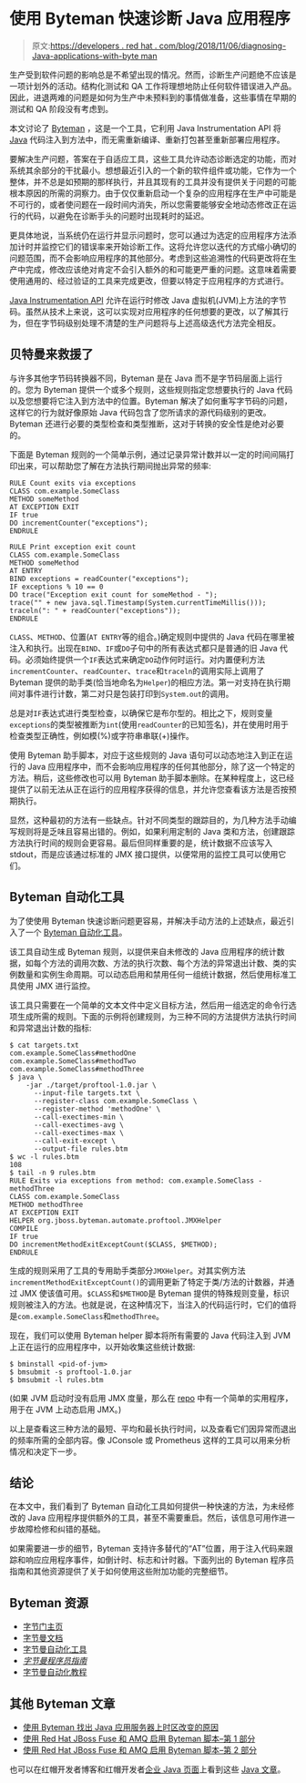 # 使用 Byteman 快速诊断 Java 应用程序

> 原文:[https://developers . red hat . com/blog/2018/11/06/diagnosing-Java-applications-with-byte man](https://developers.redhat.com/blog/2018/11/06/diagnosing-java-applications-with-byteman)

生产受到软件问题的影响总是不希望出现的情况。然而，诊断生产问题绝不应该是一项计划外的活动。结构化测试和 QA 工作将理想地防止任何软件错误进入产品。因此，进退两难的问题是如何为生产中未预料到的事情做准备，这些事情在早期的测试和 QA 阶段没有考虑到。

本文讨论了 [Byteman](http://byteman.jboss.org/) ，这是一个工具，它利用 Java Instrumentation API 将 [Java](https://developers.redhat.com/topics/enterprise-java/) 代码注入到方法中，而无需重新编译、重新打包甚至重新部署应用程序。

要解决生产问题，答案在于自适应工具，这些工具允许动态诊断选定的功能，而对系统其余部分的干扰最小。想想最近引入的一个新的软件组件或功能，它作为一个整体，并不总是如预期的那样执行，并且其现有的工具并没有提供关于问题的可能根本原因的所需的洞察力。由于仅仅重新启动一个复杂的应用程序在生产中可能是不可行的，或者使问题在一段时间内消失，所以您需要能够安全地动态修改正在运行的代码，以避免在诊断手头的问题时出现耗时的延迟。

更具体地说，当系统仍在运行并显示问题时，您可以通过为选定的应用程序方法添加计时并监控它们的错误率来开始诊断工作。这将允许您以迭代的方式缩小确切的问题范围，而不会影响应用程序的其他部分。考虑到这些追溯性的代码更改将在生产中完成，修改应该绝对肯定不会引入额外的和可能更严重的问题。这意味着需要使用通用的、经过验证的工具来完成更改，但要以特定于应用程序的方式进行。

[Java Instrumentation API](https://docs.oracle.com/en/java/javase/11/docs/api/java.instrument/java/lang/instrument/package-summary.html) 允许在运行时修改 Java 虚拟机(JVM)上方法的字节码。虽然从技术上来说，这可以实现对应用程序的任何想要的更改，以了解其行为，但在字节码级别处理不清楚的生产问题将与上述高级迭代方法完全相反。

## 贝特曼来救援了

与许多其他字节码转换器不同，Byteman 是在 Java 而不是字节码层面上运行的。您为 Byteman 提供一个或多个规则，这些规则指定您想要执行的 Java 代码以及您想要将它注入到方法中的位置。Byteman 解决了如何重写字节码的问题，这样它的行为就好像原始 Java 代码包含了您所请求的源代码级别的更改。Byteman 还进行必要的类型检查和类型推断，这对于转换的安全性是绝对必要的。

下面是 Byteman 规则的一个简单示例，通过记录异常计数并以一定的时间间隔打印出来，可以帮助您了解在方法执行期间抛出异常的频率:

```
RULE Count exits via exceptions
CLASS com.example.SomeClass
METHOD someMethod
AT EXCEPTION EXIT
IF true
DO incrementCounter("exceptions");
ENDRULE

RULE Print exception exit count
CLASS com.example.SomeClass
METHOD someMethod
AT ENTRY
BIND exceptions = readCounter("exceptions");
IF exceptions % 10 == 0
DO trace("Exception exit count for someMethod - ");
trace("" + new java.sql.Timestamp(System.currentTimeMillis()));
traceln(": " + readCounter("exceptions"));
ENDRULE
```

`CLASS`、`METHOD`、位置(`AT ENTRY`等的组合。)确定规则中提供的 Java 代码在哪里被注入和执行。出现在`BIND`、`IF`或`DO`子句中的所有表达式都只是普通的旧 Java 代码。必须始终提供一个`IF`表达式来确定`DO`动作何时运行。对内置便利方法`incrementCounter`、`readCounter`、`trace`和`traceln`的调用实际上调用了 Byteman 提供的助手类(恰当地命名为`Helper`)的相应方法。第一对支持在执行期间对事件进行计数，第二对只是包装打印到`System.out`的调用。

总是对`IF`表达式进行类型检查，以确保它是布尔型的。相比之下，规则变量`exceptions`的类型被推断为`int`(使用`readCounter`的已知签名)，并在使用时用于检查类型正确性，例如模(%)或字符串串联(+)操作。

使用 Byteman 助手脚本，对应于这些规则的 Java 语句可以动态地注入到正在运行的 Java 应用程序中，而不会影响应用程序的任何其他部分，除了这一个特定的方法。稍后，这些修改也可以用 Byteman 助手脚本删除。在某种程度上，这已经提供了以前无法从正在运行的应用程序获得的信息，并允许您查看该方法是否按预期执行。

显然，这种最初的方法有一些缺点。针对不同类型的跟踪目的，为几种方法手动编写规则将是乏味且容易出错的。例如，如果利用定制的 Java 类和方法，创建跟踪方法执行时间的规则会更容易。最后但同样重要的是，统计数据不应该写入 stdout，而是应该通过标准的 JMX 接口提供，以便常用的监控工具可以使用它们。

## Byteman 自动化工具

为了使使用 Byteman 快速诊断问题更容易，并解决手动方法的上述缺点，最近引入了一个 [Byteman 自动化工具](https://github.com/myllynen/byteman-automation-tutorial/tree/master/byteman-automation-tool)。

该工具自动生成 Byteman 规则，以提供来自未修改的 Java 应用程序的统计数据，如每个方法的调用次数、方法的执行次数、每个方法的异常退出计数、类的实例数量和实例生命周期。可以动态启用和禁用任何一组统计数据，然后使用标准工具使用 JMX 进行监控。

该工具只需要在一个简单的文本文件中定义目标方法，然后用一组选定的命令行选项生成所需的规则。下面的示例将创建规则，为三种不同的方法提供方法执行时间和异常退出计数的指标:

```
$ cat targets.txt
com.example.SomeClass#methodOne
com.example.SomeClass#methodTwo
com.example.SomeClass#methodThree
$ java \
    -jar ./target/proftool-1.0.jar \
      --input-file targets.txt \
      --register-class com.example.SomeClass \
      --register-method 'methodOne' \
      --call-exectimes-min \
      --call-exectimes-avg \
      --call-exectimes-max \
      --call-exit-except \
      --output-file rules.btm
$ wc -l rules.btm
108
$ tail -n 9 rules.btm
RULE Exits via exceptions from method: com.example.SomeClass - methodThree
CLASS com.example.SomeClass
METHOD methodThree
AT EXCEPTION EXIT
HELPER org.jboss.byteman.automate.proftool.JMXHelper
COMPILE
IF true
DO incrementMethodExitExceptCount($CLASS, $METHOD);
ENDRULE
```

生成的规则采用了工具的专用助手类部分`JMXHelper`。对其实例方法`incrementMethodExitExceptCount()`的调用更新了特定于类/方法的计数器，并通过 JMX 使该值可用。`$CLASS`和`$METHOD`是 Byteman 提供的特殊规则变量，标识规则被注入的方法。也就是说，在这种情况下，当注入的代码运行时，它们的值将是`com.example.SomeClass`和`methodThree`。

现在，我们可以使用 Byteman helper 脚本将所有需要的 Java 代码注入到 JVM 上正在运行的应用程序中，以开始收集这些统计数据:

```
$ bminstall <pid-of-jvm>
$ bmsubmit -s proftool-1.0.jar
$ bmsubmit -l rules.btm
```

(如果 JVM 启动时没有启用 JMX 度量，那么在 [repo](https://github.com/myllynen/byteman-automation-tutorial/blob/master/byteman-automation-tool/JMXEnabler.java) 中有一个简单的实用程序，用于在 JVM 上动态启用 JMX。)

以上是查看这三种方法的最短、平均和最长执行时间，以及查看它们因异常而退出的频率所需的全部内容。像 JConsole 或 Prometheus 这样的工具可以用来分析情况和决定下一步。

## 结论

在本文中，我们看到了 Byteman 自动化工具如何提供一种快速的方法，为未经修改的 Java 应用程序提供额外的工具，甚至不需要重启。然后，该信息可用作进一步故障检修和纠错的基础。

如果需要进一步的细节，Byteman 支持许多替代的“AT”位置，用于注入代码来跟踪和响应应用程序事件，如倒计时、标志和计时器。下面列出的 Byteman 程序员指南和其他资源提供了关于如何使用这些附加功能的完整细节。

## Byteman 资源

*   [字节门主页](http://byteman.jboss.org/)
*   [字节曼文档](http://byteman.jboss.org/docs.html)
*   [字节曼自动化工具](https://github.com/myllynen/byteman-automation-tutorial/tree/master/byteman-automation-tool)
*   [*字节曼程序员指南*](http://downloads.jboss.org/byteman/latest/byteman-programmers-guide.html)
*   [字节曼自动化教程](https://github.com/myllynen/byteman-automation-tutorial)

## 其他 Byteman 文章

*   [使用 Byteman 找出 Java 应用服务器上时区改变的原因](https://developers.redhat.com/blog/2018/02/21/byteman-timezone-changed/)
*   [使用 Red Hat JBoss Fuse 和 AMQ 启用 Byteman 脚本–第 1 部分](https://developers.redhat.com/blog/2018/01/02/enabling-byteman-script-red-hat-jboss-fuse-amq/)
*   [使用 Red Hat JBoss Fuse 和 AMQ 启用 Byteman 脚本–第 2 部分](https://developers.redhat.com/blog/2018/01/18/byteman-jboss-fuse-amq/)

也可以在红帽开发者博客和红帽开发者[企业 Java 页面](https://developers.redhat.com/topics/enterprise-java/)上看到这些 [Java 文章](https://developers.redhat.com/blog/category/java/)。